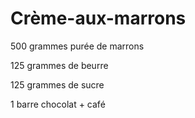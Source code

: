# Crème-aux-marrons

500 grammes purée de marrons

125 grammes de beurre

125 grammes de sucre

1 barre chocolat + café

